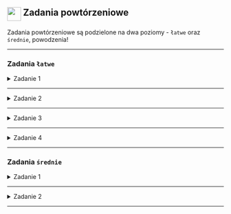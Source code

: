##  <img width=32 align='top' src='https://www.svgrepo.com/show/132029/homework.svg' /> Zadania powtórzeniowe

Zadania powtórzeniowe są podzielone na dwa poziomy - `łatwe` oraz `średnie`, powodzenia!

---

### Zadania `łatwe`

<details>
  <summary> Zadanie 1 </summary>

  Stwórz komponent licznika z limiterem, licznik ma posiadać przycisk zwiększający liczbę o jeden, a także zmniejszający o jeden oraz przycisk resetujący do 0.
  Limiter licznika ma działać na zasadzie wykrycia jeżeli w ciągu sekundy został wciśniety więcej niż raz przycisk to ma dodać lub odjąć tylko pojedyńczą wartość.
  
  #### Mechanizm limitera kliknięć
  
  #### Używamy useRef do przechowywania:
  - Czasu ostatniego kliknięcia (np. `clickTimerRef`)
  - Liczby kliknięć w ciągu sekundy (np. `clickCountRef`)
  
  #### Funkcja handleCountChange
  - Sprawdza czas między kliknięciami
  - Dozwala tylko na jedną zmianę licznika w ciągu sekundy
  - Resetuje licznik kliknięć po upływie sekundy

</details>

---

<details>
  <summary> Zadanie 2 </summary>

  Stwórz komponent który przyjmuje listę użytkowników i posiada opcję sortowania po wieku lub czasie sesji.

  #### Zarządzanie sortowaniem
  - Stan `sortCriteria` przechowuje aktualnie wybrany klucz sortowania
  - Stan `sortDirection` określa kierunek sortowania (rosnąco/malejąco)
    
  #### Mechanizm sortowania
  - Wykorzystano `useMemo` dla wydajnego sortowania
  - Możliwość sortowania po `wieku` lub `czasie sesji`
  - Przełączanie kierunku sortowania przy ponownym kliknięciu

  #### Interfejs użytkownika
  - Przyciski do wyboru kryterium sortowania
  - Strzałki informujące o aktualnym kierunku sortowania
  - Lista użytkowników renderowana za pomocą `FlatList`

  <details>
    <summary>Zbiór danych do wykorzystania</summary>

  ```jsx
 const users = [
    { name: "Jan Kowalski", age: 25, city: "Warszawa", isActive: true, sessionTime: 45 },
    { name: "Anna Nowak", age: 30, city: "Kraków", isActive: false, sessionTime: 22 },
    { name: "Piotr Wiśniewski", age: 2, city: "Gdańsk", isActive: true, sessionTime: 5 },
    { name: "Magdalena Dąbrowska", age: 35, city: "Wrocław", isActive: true, sessionTime: 60 },
    { name: "Tomasz Lewandowski", age: 3, city: "Poznań", isActive: false, sessionTime: 8 },
    { name: "Katarzyna Zielińska", age: 22, city: "Łódź", isActive: true, sessionTime: 38 },
    { name: "Michał Szymański", age: 40, city: "Lublin", isActive: true, sessionTime: 55 },
    { name: "Agnieszka Błaszczyk", age: 33, city: "Katowice", isActive: false, sessionTime: 27 },
    { name: "Robert Majewski", age: 10, city: "Szczecin", isActive: true, sessionTime: 20 },
    { name: "Alicja Jankowska", age: 27, city: "Bydgoszcz", isActive: true, sessionTime: 42 },
    { name: "Marcin Kwiatkowski", age: 32, city: "Białystok", isActive: false, sessionTime: 18 },
    { name: "Monika Grabowska", age: 26, city: "Gdynia", isActive: true, sessionTime: 35 },
    { name: "Krzysztof Nowicki", age: 38, city: "Katowice", isActive: true, sessionTime: 50 },
    { name: "Joanna Adamczyk", age: 29, city: "Wrocław", isActive: false, sessionTime: 15 },
    { name: "Grzegorz Piotrowski", age: 41, city: "Lublin", isActive: true, sessionTime: 57 },
    { name: "Barbara Michalska", age: 36, city: "Poznań", isActive: true, sessionTime: 48 },
    { name: "Adam Kaczmarczyk", age: 24, city: "Warszawa", isActive: false, sessionTime: 30 },
    { name: "Elżbieta Kowalczyk", age: 47, city: "Kraków", isActive: true, sessionTime: 52 },
    { name: "Rafał Mazur", age: 31, city: "Gdańsk", isActive: true, sessionTime: 40 },
    { name: "Dorota Wojciechowska", age: 34, city: "Szczecin", isActive: false, sessionTime: 25 },
    { name: "Konrad Janicki", age: 37, city: "Łódź", isActive: true, sessionTime: 53 },
    { name: "Patrycja Lewandowska", age: 23, city: "Bydgoszcz", isActive: true, sessionTime: 35 },
    { name: "Łukasz Zalewski", age: 42, city: "Wrocław", isActive: false, sessionTime: 20 },
    { name: "Natalia Krawczyk", age: 28, city: "Katowice", isActive: true, sessionTime: 45 },
    { name: "Dawid Kowalewski", age: 13, city: "Lublin", isActive: true, sessionTime: 15 },
    { name: "Ewelina Kamińska", age: 26, city: "Gdańsk", isActive: false, sessionTime: 22 },
    { name: "Sebastian Zając", age: 33, city: "Warszawa", isActive: true, sessionTime: 38 },
    { name: "Justyna Woźniak", age: 30, city: "Poznań", isActive: true, sessionTime: 42 },
    { name: "Marek Górski", age: 44, city: "Kraków", isActive: false, sessionTime: 16 },
    { name: "Karolina Dudek", age: 7, city: "Szczecin", isActive: true, sessionTime: 10 },
    { name: "Jacek Pawlak", age: 36, city: "Łódź", isActive: true, sessionTime: 47 },
    { name: "Aleksandra Górecka", age: 25, city: "Bydgoszcz", isActive: false, sessionTime: 28 },
    { name: "Paweł Rutkowski", age: 41, city: "Gdynia", isActive: true, sessionTime: 56 },
    { name: "Izabela Kozłowska", age: 29, city: "Wrocław", isActive: true, sessionTime: 40 },
    { name: "Szymon Marek", age: 35, city: "Katowice", isActive: false, sessionTime: 17 },
    { name: "Marta Kowalska", age: 32, city: "Lublin", isActive: true, sessionTime: 44 },
    { name: "Wojciech Nowak", age: 38, city: "Poznań", isActive: true, sessionTime: 51 },
    { name: "Dominika Mazurek", age: 24, city: "Warszawa", isActive: false, sessionTime: 32 },
    { name: "Artur Janowski", age: 43, city: "Kraków", isActive: true, sessionTime: 54 },
    { name: "Weronika Sikora", age: 31, city: "Gdańsk", isActive: true, sessionTime: 39 },
    { name: "Daniel Pawelec", age: 37, city: "Szczecin", isActive: false, sessionTime: 26 },
    { name: "Kinga Kowalczyk", age: 26, city: "Łódź", isActive: true, sessionTime: 36 },
    { name: "Maciej Sikora", age: 40, city: "Bydgoszcz", isActive: true, sessionTime: 52 },
    { name: "Sylwia Zawadzka", age: 28, city: "Wrocław", isActive: false, sessionTime: 21 },
    { name: "Marcin Gutowski", age: 33, city: "Katowice", isActive: true, sessionTime: 41 },
    { name: "Renata Jabłońska", age: 39, city: "Lublin", isActive: true, sessionTime: 49 },
    { name: "Damian Kaczmar", age: 25, city: "Poznań", isActive: false, sessionTime: 19 },
    { name: "Angelika Mazur", age: 34, city: "Warszawa", isActive: true, sessionTime: 46 },
    { name: "Adrian Nowicki", age: 15, city: "Gdańsk", isActive: true, sessionTime: 16 },
    { name: "Kamila Lisowska", age: 30, city: "Kraków", isActive: false, sessionTime: 24 },
    { name: "Dariusz Michalski", age: 16, city: "Szczecin", isActive: true, sessionTime: 14 },
    { name: "Martyna Grabowska", age: 27, city: "Łódź", isActive: true, sessionTime: 37 },
    { name: "Jarosław Wróblewski", age: 45, city: "Bydgoszcz", isActive: false, sessionTime: 13 },
    { name: "Żaneta Sikora", age: 20, city: "Wrocław", isActive: true, sessionTime: 33 },
    { name: "Radosław Kozioł", age: 41, city: "Katowice", isActive: true, sessionTime: 55 },
    { name: "Edyta Marek", age: 32, city: "Lublin", isActive: false, sessionTime: 29 },
    { name: "Mateusz Pawłowski", age: 38, city: "Poznań", isActive: true, sessionTime: 47 },
    { name: "Paulina Jankowska", age: 26, city: "Warszawa", isActive: true, sessionTime: 43 },
    { name: "Mariusz Kowalczyk", age: 43, city: "Gdańsk", isActive: false, sessionTime: 18 },
    { name: "Justyna Adamska", age: 31, city: "Kraków", isActive: true, sessionTime: 41 },
    { name: "Bartosz Mazurek", age: 37, city: "Szczecin", isActive: true, sessionTime: 50 },
    { name: "Anna Wojciechowska", age: 28, city: "Łódź", isActive: false, sessionTime: 23 },
    { name: "Kamil Lewicki", age: 40, city: "Bydgoszcz", isActive: true, sessionTime: 53 },
    { name: "Dominika Skolimowska", age: 24, city: "Lublin", isActive: true, sessionTime: 34 },
    { name: "Michał Nowak", age: 25, city: "Katowice", isActive: false, sessionTime: 27 },
    { name: "Klaudia Zielińska", age: 9, city: "Lublin", isActive: true, sessionTime: 12 },
    { name: "Piotr Mazur", age: 34, city: "Poznań", isActive: true, sessionTime: 45 },
    { name: "Agata Jankowska", age: 30, city: "Warszawa", isActive: false, sessionTime: 20 },
    { name: "Rafał Krawczyk", age: 12, city: "Gdańsk", isActive: true, sessionTime: 14 },
    { name: "Monika Dudek", age: 27, city: "Kraków", isActive: true, sessionTime: 39 },
    { name: "Tomasz Wojciechowski", age: 36, city: "Szczecin", isActive: false, sessionTime: 31 },
    { name: "Katarzyna Kowalczyk", age: 31, city: "Łódź", isActive: true, sessionTime: 42 },
    { name: "Łukasz Nowicki", age: 4, city: "Bydgoszcz", isActive: true, sessionTime: 7 },
    { name: "Natalia Mazurek", age: 29, city: "Wrocław", isActive: false, sessionTime: 25 },
    { name: "Adam Jankowski", age: 38, city: "Katowice", isActive: true, sessionTime: 48 },
    { name: "Barbara Sikora", age: 32, city: "Lublin", isActive: true, sessionTime: 44 },
    { name: "Krzysztof Lewandowski", age: 26, city: "Poznań", isActive: false, sessionTime: 33 },
    { name: "Weronika Kowalska", age: 17, city: "Warszawa", isActive: true, sessionTime: 18 },
    { name: "Szymon Nowak", age: 35, city: "Gdańsk", isActive: true, sessionTime: 46 },
    { name: "Aleksandra Zielińska", age: 30, city: "Kraków", isActive: false, sessionTime: 21 },
    { name: "Marcin Pawłowski", age: 43, city: "Szczecin", isActive: true, sessionTime: 54 },
    { name: "Patrycja Mazur", age: 28, city: "Łódź", isActive: true, sessionTime: 37 },
    { name: "Daniel Kaczmarczyk", age: 7, city: "Bydgoszcz", isActive: false, sessionTime: 9 },
    { name: "Ewelina Kowalczyk", age: 33, city: "Wrocław", isActive: true, sessionTime: 40 },
    { name: "Grzegorz Nowicki", age: 13, city: "Katowice", isActive: true, sessionTime: 15 },
    { name: "Joanna Lewandowska", age: 25, city: "Lublin", isActive: false, sessionTime: 30 },
    { name: "Marek Janicki", age: 9, city: "Poznań", isActive: true, sessionTime: 11 },
    { name: "Julia Wojciechowska", age: 34, city: "Warszawa", isActive: true, sessionTime: 47 }
];
  ```
    
  </details>
  
</details>

---

<details>
  <summary> Zadanie 3 </summary>
  Gra w zgadywanie liczby polega na tym, że komputer losuje liczbę z zakresu i użytkownik ma 3 szansy na zgadniecie liczby.
  Utwórz komponent, który posiada pole wprowadzenia liczby przez użytkownika, z każdym nie udanym trafieniem zapełnia się na kolor czerwony jedno z trzech kółek pod polem zatwierdzenia liczby.
  
  #### Inicjalizacja stanu
  - W komponencie wykorzystaj `useState` do przechowywania liczby prób, wartości wprowadzonej przez użytkownika oraz wylosowanej liczby.
  #### Losowanie liczby
  - Na początku gry, za pomocą `Math.random`, wylosuj liczbę z przedziału 1-15 i zapisz ją w stanie.
  #### Obsługa wprowadzenia
  - Użyj `TextInput` do wprowadzenia liczby przez użytkownika. Zaktualizuj stan za pomocą `onChangeText`.
  #### Logika gry
  - Dodaj funkcję `handleGuess`, która będzie sprawdzać, czy wprowadzona liczba jest poprawna i aktualizować stan liczby prób.
  #### Wyświetlanie prób
  - Utwórz 3 kółka, które będą zmieniać kolor na czerwony przy każdej nieudanej próbie, a przy udanej na zielono. Użyj `map` do generowania kółek.
  
</details>

---

<details>

  <summary> Zadanie 4 </summary>
  Stwórz aplikację, która wyświetla listę przedmiotów i pozwala użytkownikowi filtrować je na podstawie wpisanego tekstu.
  Jeżeli danego przedmiotu nie będzie w zbiorze danych to pole wprowadzania ma się wyszarzyć i "wyłączyć".
  

  #### Inicjalizacja stanu: 
  
  - Użyj `useState` do zarządzania listą przedmiotów oraz tekstem filtra.
  - Wykorzystaj `useEffect`, aby zaktualizować filtrowaną listę za każdym razem, gdy zmienia się tekst filtra.
  - Zastosuj `useMemo` do obliczania filtrowanej listy tylko wtedy, gdy zmienia się tekst filtra.

  <details>
    <summary>Zbiór danych do wykorzystania</summary>

  ```jsx
const beerList = [
  "Heineken",
  "Budweiser",
  "Guinness",
  "Corona",
  "Amstel",
  "Stella Artois",
  "Beck's",
  "Carlsberg",
  "Miller",
  "Coors",
  "Hoegaarden",
  "Blue Moon",
  "Peroni",
  "Kronenbourg",
  "Samuel Adams",
  "Sierra Nevada",
  "Newcastle Brown Ale",
  "Pilsner Urquell",
  "Asahi",
  "Kirin",
  "Sapporo",
  "Tsingtao",
  "Yuengling",
  "Foster's",
  "Tiger Beer",
  "Dos Equis",
  "Tecate",
  "Modelo",
  "Sol",
  "Lech",
  "Żywiec",
  "Tyskie",
  "Okocim",
  "Carling",
  "Bitburger",
  "Warsteiner",
  "Paulaner",
  "Spaten",
  "Weihenstephaner",
  "Franziskaner",
  "Augustiner",
  "Grolsch",
  "Dommelsch",
  "Leffe",
  "Chimay",
  "Duvel",
  "Orval",
  "Jurajska pomarańcza",
  "La Chouffe",
  "Rochefort",
  "Grimbergen",
  "Affligem",
  "Delirium Tremens",
  "Palm",
  "Hoegaarden Rosée",
  "Maredsous",
  "Corsendonk",
  "Brouwerij't IJ",
  "Bavaria",
  "Jupiler",
  "Pilsner",
  "Kozel",
  "Staropramen",
  "Velkopopovický Kozel",
  "Budvar",
  "Gambrinus",
  "Birell",
  "Radegast",
  "Zlatopramen",
  "Starobrno",
  "Clausthaler",
  "Schneider Weisse",
  "Erdinger",
  "Oettinger",
  "Löwenbräu",
  "Hacker-Pschorr",
  "Ayinger",
  "Weihenstephan",
  "Radeberger",
  "Reissdorf",
  "Früh",
  "Gaffel",
  "Schöfferhofer",
  "König Pilsener",
  "Henninger",
  "Störtebeker",
  "Baltika",
  "Zywiec Porter",
  "Fuller's",
  "Young's",
  "Boddingtons",
  "Old Speckled Hen",
  "Tennent's",
  "Brahma",
  "Skol",
  "Antarctica",
  "Cristal",
  "Cusqueña",
  "Pilsen Callao",
  "Quilmes",
  "Victoria Bitter"
];
  ```
    
  </details>
  
</details>

---


### Zadania `średnie`


<details>
  <summary> Zadanie 1 </summary>

  Stwórz gre "EmojiClicker", polegającą na klikaniu przycisku w aplikacji, który w efekcie będzie zwiększał licznik kliknięć, przy odpowiednim progu kliknięć będzie możliwość sprzedaży osiągniecia (dowolna tablica 10 osiągnięć którymi ikonami będą emoji). Osiągnięcia będzie można sprzedać aby zwiększyć ilość monet (dodatkowe pole w prawym górnym rogu ekranu) przy jednoczesnym odjęciu ilości kliknięć (oraz usunięciu osiągniecia z tablicy). Na górnym pasku będzie widniał sklep, który będzie miał możliwe modifikatory klikniecia do zakupienia: 10x - 1 000 monet, 20x - 20 000 monet, 50x - 500 000 monet, 100x - 1 000 000 monet. Zakupiony modifykator będzie modyfikował ilość uzyskanych kliknieć w przycisk w zależności od mnożnika.
  
  #### Struktura Kontekstu
  - Użyj `useState()` do zarządzania stanem gry
  - Przechowuj stan: `kliknięcia`, `monety`, `osiągnięcia`, `modyfikatory`
  - Stwórz funkcje do obsługi `kliknięć`, `sprzedaży osiągnięć` i `zakupu modyfikatorów`

  #### Komponenty do zaimplementowania
  - EmojiClicker: Główny ekran gry
  - Górny pasek z monetami i sklepem
  - Przycisk główny do klikania
  - Lista osiągnięć
  - Modal sklepu z modyfikatorami

  #### Logika Gry

  - Kliknięcia zwiększają licznik
  - Osiągnięcia można sprzedać za monety, wtedy ilość kliknięć jest redukowana o próg osiągniecia, a monety dodawane są do stanu konta.
  - Modyfikatory zwiększają wartość kliknięć

  #### Kolejne kroki

  - Dodaj walidację zakupu modyfikatorów
  - Zaimplementuj modal sklepu

  <details>
    <summary>Informacje dodatkowe</summary>

  ```jsx
const INITIAL_ACHIEVEMENTS = [
  { id: 1, emoji: '🚀', threshold: 10, coins: 50 },
  { id: 2, emoji: '🏆', threshold: 500, coins: 100 },
  { id: 3, emoji: '🌟', threshold: 1000, coins: 250 },
  { id: 4, emoji: '💎', threshold: 2500, coins: 500 },
  { id: 5, emoji: '🌈', threshold: 5000, coins: 1000 },
  { id: 6, emoji: '🚀', threshold: 10000, coins: 2500 },
  { id: 7, emoji: '🏆', threshold: 25000, coins: 5000 },
  { id: 8, emoji: '🌟', threshold: 50000, coins: 10000 },
  { id: 9, emoji: '💎', threshold: 100000, coins: 25000 },
  { id: 10, emoji: '🌈', threshold: 250000, coins: 50000 }
];

const MODIFIERS = [
  { multiplier: 10, cost: 1000, label: '10x' },
  { multiplier: 20, cost: 20000, label: '20x' },
  { multiplier: 50, cost: 500000, label: '50x' },
  { multiplier: 100, cost: 1000000, label: '100x' }
];
  ```
  </details>

  <div display='inline'>
    
  ![obraz](https://github.com/user-attachments/assets/6f66ea4f-6f23-4b75-a73a-b702184f2ade)
  ![obraz](https://github.com/user-attachments/assets/8dc0a166-5ab3-4015-91a8-7d4d23399e1a)

  </div>

  #### Komponent `modal`
  Modal jest specjalnym komponentem interfejsu użytkownika, który wyświetla treść nad aktualnym ekranem, tworząc efekt nakładki lub okna dialogowego.
  ```jsx
<Modal
    animationType="slide" // Rodzaj animacji : {slide, fade}
    transparent={true}    // Czy tło jest przezroczyste: {true,false}
    visible={false}     // Czy modal jest widoczny: {true,false}
    onRequestClose={() => {}} // Funkcja przy zamknięciu (wymagane na Androidzie)
>
  {/* Zawartość modala */}
</Modal>
  ```
  Przykład wykorzystania komponentu `modal`
  ```jsx
const [modalVisible, setModalVisible] = useState(false);

return (
  <View>
    <Modal
      animationType="slide"
      transparent={true}
      visible={modalVisible}
      onRequestClose={() => setModalVisible(false)}
    >
      <View style={styles.modalContainer}>
        <Text>Treść modala</Text>
        <Button 
          title="Zamknij" 
          onPress={() => setModalVisible(false)} 
        />
      </View>
    </Modal>

    <Button 
      title="Otwórz Modal" 
      onPress={() => setModalVisible(true)} 
    />
  </View>
)
  ```
  
</details>

---

<details>
  <summary> Zadanie 2 </summary>
  Utwórz komponent który generuje planszę bloków 3x3, a każdy każdy blok ma przypisany do siebie kolor, który po kliknieciu podmieni kolor tła aplikacji. Bloki na początku gry zostaną pokazane ze swoimi kolorami przez 2 sekundy, a następnie pojawi się kombinacja bloków do klikniecia na dole ekranu. Celem gry będzie wybranie odpowiedniej kolejności bloków z planszy tak aby zgadzały się ze schematem w danej rundzie. Jeżeli użytkownikowi się uda to pojawi się Alert z informacją, że wygrał, w przeciwnym wypadku że przegrał.
  
  #### Struktura komponentów
  - Utwórz główny komponent ColorMemoryGame
  - Wewnątrz niego stwórz komponenty:
    - GameBoard - plansza 3x3 z blokami
    - ColorBlocks - bloki do wyboru na dole ekranu

  #### Stan gry
  - Użyj useState do zarządzania stanem:
    - tablica kolorów bloków
    - aktualny kolor tła
    - sekwencja do zapamiętania
    - aktualna sekwencja gracza
    - stan gry (czy trwa, czy została zakończona)

  #### Logika wyświetlania bloków
  - Na początku pokaż bloki na 2 sekundy
  - Ukryj ich faktyczne kolory
  - Wygeneruj losową sekwencję do zapamiętania
  
  #### Mechanika gry
  - Dodaj funkcję handleBlockPress do:
    - zmiany koloru tła po kliknięciu
    - sprawdzania poprawności sekwencji
    - wyświetlania alertu o wyniku


  <details>
    <summary> Podpowiedź </summary>
   
  ```jsx
import React, { useState, useEffect } from 'react';
import { View, TouchableOpacity, Text, Alert, StyleSheet } from 'react-native';

const { width } = Dimensions.get('window'); // Właściwość wielkości ekranu, dostępne również jest height
const BLOCK_SIZE = width / 3 - 35; // Wielkość bloku z planszy 3x3

const ColorMemoryGame = () => {
  const [boardColors, setBoardColors] = useState(generateRandomColors());
  const [backgroundColor, setBackgroundColor] = useState('white');
  const [currentSequence, setCurrentSequence] = useState([]);
  const [targetSequence, setTargetSequence] = useState([]);
  const [gameStarted, setGameStarted] = useState(false);

  // Inicjalizacja gry
  useEffect(() =>{
  startGame()
  },[])

// Generowanie unikalnych, jasnych kolorów
  const generateRandomColors = () => {
    const colors = [
      '#FF6B6B', '#4ECDC4', '#45B7D1', 
      '#FDCB6E', '#6C5CE7', '#FF8A5B', 
      '#2ECC71', '#3498DB', '#9B59B6'
    ];
    return colors.sort(() => 0.5 - Math.random());
  };


  // Rozpoczęcie gry
  const startGame = () => {
    // Pokaż bloki na 2 sekundy
    // Wygeneruj sekwencję do zapamiętania
  }

  // Obsługa kliknięcia bloku
  const handleBlockPress = (color) => {
    // Zmień kolor tła
    // Dodaj kolor do aktualnej sekwencji
    // Sprawdź poprawność sekwencji
  }

  // Weryfikacja sekwencji
  const checkSequence = () => {
    // Porównaj aktualną sekwencję z docelową
    // Pokaż alert o wyniku
  }

  // Reset gry
  const resetGame = () => {
    setCurrentSequence([]);
    setBackgroundColor('white');
    startGame();
  };

  return (
    // Renderowanie planszy i bloków
  );
};

export default ColorMemoryGame;
  ```
  
  </details>
  
  Przykładowy wygląd aplikacji

  <div display='inline' width='500'>
  
  ![obraz](https://github.com/user-attachments/assets/7c2646d8-d8a5-4543-8987-ec2d89823235)
  ![obraz](https://github.com/user-attachments/assets/afe323a2-8a38-4125-a2a4-1403f9f567ca)
  ![obraz](https://github.com/user-attachments/assets/71b60539-5806-4421-8ed6-90b7afb8644f)
  
  </div>
  
</details>

---
